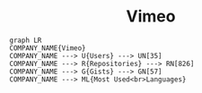 <h1 align="center">Vimeo</h1>

```mermaid
graph LR
COMPANY_NAME{Vimeo}
COMPANY_NAME ---> U{Users} ---> UN[35]
COMPANY_NAME ---> R{Repositories} ---> RN[826]
COMPANY_NAME ---> G{Gists} ---> GN[57]
COMPANY_NAME ---> ML{Most Used<br>Languages}
```
